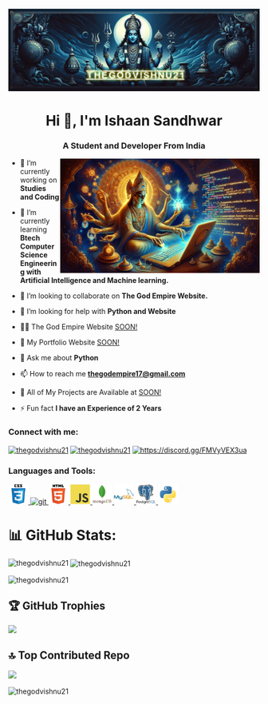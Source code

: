 ![logo](https://github.com/TheGodVishnu21/TheGodVishnu21/blob/main/Untitled266_20240306192312.png)
<h1 align="center">Hi 👋, I'm Ishaan Sandhwar</h1>
<h3 align="center">A Student and Developer From India</h3>

<img align="right" alt="study-coding" width="400" src="https://github.com/TheGodVishnu21/TheGodVishnu21/blob/main/5999b9eb.png">

- 🔭 I’m currently working on **Studies and Coding**

- 🌱 I’m currently learning **Btech Computer Science Engineering with Artificial Intelligence and Machine learning.**

- 👯 I’m looking to collaborate on **The God Empire Website.**

- 🤝 I’m looking for help with **Python and Website**

- 👨‍💻 The God Empire Website [SOON!](SOON!)

- 📝 My Portfolio Website [SOON!](SOON!)

- 💬 Ask me about **Python**

- 📫 How to reach me **thegodempire17@gmail.com**

- 📄 All of My Projects are Available at [SOON!](SOON!)

- ⚡ Fun fact **I have an Experience of 2 Years**

<h3 align="left">Connect with me:</h3>
<p align="left">
<a href="https://twitter.com/thegodvishnu21" target="blank"><img align="center" src="https://raw.githubusercontent.com/rahuldkjain/github-profile-readme-generator/master/src/images/icons/Social/twitter.svg" alt="thegodvishnu21" height="30" width="40" /></a>
<a href="https://www.youtube.com/c/thegodvishnu21" target="blank"><img align="center" src="https://raw.githubusercontent.com/rahuldkjain/github-profile-readme-generator/master/src/images/icons/Social/youtube.svg" alt="thegodvishnu21" height="30" width="40" /></a>
<a href="https://discord.gg/https://discord.gg/FMVyVEX3ua" target="blank"><img align="center" src="https://raw.githubusercontent.com/rahuldkjain/github-profile-readme-generator/master/src/images/icons/Social/discord.svg" alt="https://discord.gg/FMVyVEX3ua" height="30" width="40" /></a>
</p>

<h3 align="left">Languages and Tools:</h3>
<p align="left"> <a href="https://www.w3schools.com/css/" target="_blank" rel="noreferrer"> <img src="https://raw.githubusercontent.com/devicons/devicon/master/icons/css3/css3-original-wordmark.svg" alt="css3" width="40" height="40"/> </a> <a href="https://git-scm.com/" target="_blank" rel="noreferrer"> <img src="https://www.vectorlogo.zone/logos/git-scm/git-scm-icon.svg" alt="git" width="40" height="40"/> </a> <a href="https://www.w3.org/html/" target="_blank" rel="noreferrer"> <img src="https://raw.githubusercontent.com/devicons/devicon/master/icons/html5/html5-original-wordmark.svg" alt="html5" width="40" height="40"/> </a> <a href="https://developer.mozilla.org/en-US/docs/Web/JavaScript" target="_blank" rel="noreferrer"> <img src="https://raw.githubusercontent.com/devicons/devicon/master/icons/javascript/javascript-original.svg" alt="javascript" width="40" height="40"/> </a> <a href="https://www.mongodb.com/" target="_blank" rel="noreferrer"> <img src="https://raw.githubusercontent.com/devicons/devicon/master/icons/mongodb/mongodb-original-wordmark.svg" alt="mongodb" width="40" height="40"/> </a> <a href="https://www.mysql.com/" target="_blank" rel="noreferrer"> <img src="https://raw.githubusercontent.com/devicons/devicon/master/icons/mysql/mysql-original-wordmark.svg" alt="mysql" width="40" height="40"/> </a> <a href="https://www.postgresql.org" target="_blank" rel="noreferrer"> <img src="https://raw.githubusercontent.com/devicons/devicon/master/icons/postgresql/postgresql-original-wordmark.svg" alt="postgresql" width="40" height="40"/> </a> <a href="https://www.python.org" target="_blank" rel="noreferrer"> <img src="https://raw.githubusercontent.com/devicons/devicon/master/icons/python/python-original.svg" alt="python" width="40" height="40"/> </a> </p>

# 📊 GitHub Stats:
<p><img align="left" src="https://github-readme-stats.vercel.app/api/top-langs?username=thegodvishnu21&show_icons=true&theme=radical&locale=en&layout=compact" alt="thegodvishnu21" /></p>

<p>&nbsp;<img align="center" src="https://github-readme-stats.vercel.app/api?username=thegodvishnu21&show_icons=true&theme=radical&locale=en" alt="thegodvishnu21" /></p>

<p><img align="center" src="https://github-readme-streak-stats.herokuapp.com/?user=thegodvishnu21&theme=radical&" alt="thegodvishnu21" /></p>

## 🏆 GitHub Trophies
![](https://github-profile-trophy.vercel.app/?username=thegodvishnu21&theme=radical&no-frame=false&no-bg=true&margin-w=4)
<!--START_SECTION:waka-->

## 🔝 Top Contributed Repo
![](https://github-contributor-stats.vercel.app/api?username=thegodvishnu21&limit=5&theme=one_dark_pro&combine_all_yearly_contributions=true)
<p align="left"> <img src="https://komarev.com/ghpvc/?username=thegodvishnu21&label=Profile%20views&color=0e75b6&style=flat" alt="thegodvishnu21" /> </p>
